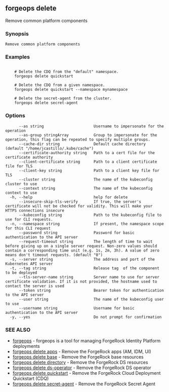 ## forgeops delete

Remove common platform components

### Synopsis


    Remove common platform components

### Examples

```

    # Delete the CDQ from the "default" namespace.
    forgeops delete quickstart
    
    # Delete the CDQ from a given namespace.
    forgeops delete quickstart --namespace mynamespace
    
    # Delete the secret-agent from the cluster.
    forgeops delete secret-agent
```

### Options

```
      --as string                      Username to impersonate for the operation
      --as-group stringArray           Group to impersonate for the operation, this flag can be repeated to specify multiple groups.
      --cache-dir string               Default cache directory (default "/home/jcastillo/.kube/cache")
      --certificate-authority string   Path to a cert file for the certificate authority
      --client-certificate string      Path to a client certificate file for TLS
      --client-key string              Path to a client key file for TLS
      --cluster string                 The name of the kubeconfig cluster to use
      --context string                 The name of the kubeconfig context to use
  -h, --help                           help for delete
      --insecure-skip-tls-verify       If true, the server's certificate will not be checked for validity. This will make your HTTPS connections insecure
      --kubeconfig string              Path to the kubeconfig file to use for CLI requests.
  -n, --namespace string               If present, the namespace scope for this CLI request
      --password string                Password for basic authentication to the API server
      --request-timeout string         The length of time to wait before giving up on a single server request. Non-zero values should contain a corresponding time unit (e.g. 1s, 2m, 3h). A value of zero means don't timeout requests. (default "0")
  -s, --server string                  The address and port of the Kubernetes API server
  -t, --tag string                     Release tag  of the component to be deployed
      --tls-server-name string         Server name to use for server certificate validation. If it is not provided, the hostname used to contact the server is used
      --token string                   Bearer token for authentication to the API server
      --user string                    The name of the kubeconfig user to use
      --username string                Username for basic authentication to the API server
  -y, --yes                            Do not prompt for confirmation
```

### SEE ALSO

* [forgeops](forgeops.md)	 - forgeops is a tool for managing ForgeRock Identity Platform deployments
* [forgeops delete apps](forgeops_delete_apps.md)	 - Remove the ForgeRock apps (AM, IDM, UI)
* [forgeops delete base](forgeops_delete_base.md)	 - Remove the ForgeRock base resources
* [forgeops delete directory](forgeops_delete_directory.md)	 - Remove the ForgeRock DS resources
* [forgeops delete ds-operator](forgeops_delete_ds-operator.md)	 - Remove the ForgeRock DS operator
* [forgeops delete quickstart](forgeops_delete_quickstart.md)	 - Remove the ForgeRock Cloud Deployment Quickstart (CDQ)
* [forgeops delete secret-agent](forgeops_delete_secret-agent.md)	 - Remove the ForgeRock Secret Agent

